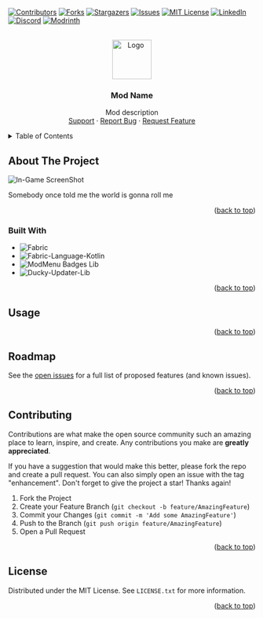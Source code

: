 <a name="readme-top"></a>

[![Contributors][contributors-shield]][contributors-url]
[![Forks][forks-shield]][forks-url]
[![Stargazers][stars-shield]][stars-url]
[![Issues][issues-shield]][issues-url]
[![MIT License][license-shield]][license-url]
[![LinkedIn][linkedin-shield]][linkedin-url]
[![Discord][discord-shield]][discord-url]
[![Modrinth][modrinth-shield]][modrinth-url]

<br />
<div align="center">
  <a href="https://github.com/syorito-hatsuki/<repo>">
    <img src="https://github.com/syorito-hatsuki/<repo>/blob/1.20/src/main/resources/assets/<repo>/icon.png" alt="Logo" width="80" height="80">
  </a>

<h3 align="center">Mod Name</h3>

  <p align="center">
    Mod description
    <br />
    <a href="https://discord.gg/pbwnMwnUD6">Support</a>
    ·
    <a href="https://github.com/syorito-hatsuki/<repo>/issues">Report Bug</a>
    ·
    <a href="https://github.com/syorito-hatsuki/<repo>/issues">Request Feature</a>
  </p>
</div>

<details>
  <summary>Table of Contents</summary>
  <ol>
    <li>
      <a href="#about-the-project">About The Project</a>
      <ul>
        <li><a href="#built-with">Built With</a></li>
      </ul>
    </li>
    <li><a href="#usage">Usage</a></li>
    <li><a href="#roadmap">Roadmap</a></li>
    <li><a href="#contributing">Contributing</a></li>
    <li><a href="#license">License</a></li>
  </ol>
</details>

## About The Project

![In-Game ScreenShot][screenshot]

Somebody once told me the world is gonna roll me

<p align="right">(<a href="#readme-top">back to top</a>)</p>

### Built With

* ![Fabric][fabric]
* ![Fabric-Language-Kotlin][fabric-language-kotlin]
* ![ModMenu Badges Lib][modmenu-badges-lib]
* ![Ducky-Updater-Lib][ducky-updater-lib]

<p align="right">(<a href="#readme-top">back to top</a>)</p>

## Usage

<p align="right">(<a href="#readme-top">back to top</a>)</p>

## Roadmap

See the [open issues](https://github.com/syorito-hatsuki/<repo>/issues) for a full list of proposed features (and known issues).

<p align="right">(<a href="#readme-top">back to top</a>)</p>

## Contributing

Contributions are what make the open source community such an amazing place to learn, inspire, and create. Any contributions you make are **greatly appreciated**.

If you have a suggestion that would make this better, please fork the repo and create a pull request. You can also simply open an issue with the tag "enhancement".
Don't forget to give the project a star! Thanks again!

1. Fork the Project
2. Create your Feature Branch (`git checkout -b feature/AmazingFeature`)
3. Commit your Changes (`git commit -m 'Add some AmazingFeature'`)
4. Push to the Branch (`git push origin feature/AmazingFeature`)
5. Open a Pull Request

<p align="right">(<a href="#readme-top">back to top</a>)</p>

## License

Distributed under the MIT License. See `LICENSE.txt` for more information.

<p align="right">(<a href="#readme-top">back to top</a>)</p>

[contributors-shield]: https://img.shields.io/github/contributors/syorito-hatsuki/<repo>.svg?style=for-the-badge
[contributors-url]: https://github.com/syorito-hatsuki/<repo>/graphs/contributors

[forks-shield]: https://img.shields.io/github/forks/syorito-hatsuki/<repo>.svg?style=for-the-badge
[forks-url]: https://github.com/syorito-hatsuki/<repo>/network/members

[stars-shield]: https://img.shields.io/github/stars/syorito-hatsuki/<repo>.svg?style=for-the-badge
[stars-url]: https://github.com/syorito-hatsuki/<repo>/stargazers

[issues-shield]: https://img.shields.io/github/issues/syorito-hatsuki/<repo>.svg?style=for-the-badge
[issues-url]: https://github.com/syorito-hatsuki/<repo>/issues

[license-shield]: https://img.shields.io/github/license/syorito-hatsuki/<repo>.svg?style=for-the-badge
[license-url]: https://github.com/syorito-hatsuki/<repo>/blob/master/LICENSE.txt

[linkedin-shield]: https://img.shields.io/badge/-LinkedIn-black.svg?style=for-the-badge&logo=linkedin&colorB=555
[linkedin-url]: https://linkedin.com/in/kit-lehto

[discord-shield]: https://img.shields.io/discord/1032138561618726952?logo=discord&logoColor=white&style=for-the-badge&label=Discord
[discord-url]: https://discord.gg/pbwnMwnUD6

[modrinth-shield]: https://img.shields.io/modrinth/v/<repo>?label=Modrinth&style=for-the-badge
[modrinth-url]: https://modrinth.com/mod/<repo>

[screenshot]: <image-url>

[fabric]: https://img.shields.io/badge/fabric%20api-DBD0B4?style=for-the-badge
[fabric-language-kotlin]: https://img.shields.io/badge/fabric%20language%20kotlin-7F52FF?style=for-the-badge&logo=kotlin&logoColor=white
[modmenu-badges-lib]: https://img.shields.io/badge/modmenu%20badges%20lib-434956?style=for-the-badge
[ducky-updater-lib]: https://img.shields.io/badge/ducky%20updater%20lib-1bd96a?style=for-the-badge
